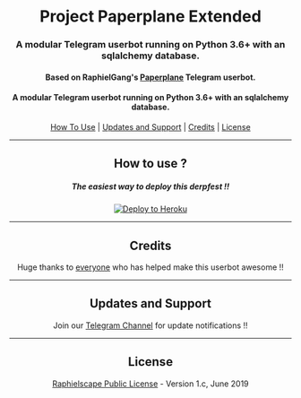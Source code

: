 <h1 align="center">Project Paperplane Extended</h1>
<h3 align="center">A modular Telegram userbot running on Python 3.6+ with an sqlalchemy database.</h3>
<h4 align="center">Based on RaphielGang's <a href="https://github.com/RaphielGang/Telegram-UserBot">Paperplane</a> Telegram userbot.</h4>
<h4 align="center">A modular Telegram userbot running on Python 3.6+ with an sqlalchemy database.</h4>
<p align="center"><a href="#how-to-use-">How To Use</a> | <a href="#updates-and-suport">Updates and Support</a> | <a href="#credits">Credits</a> | <a href="#license">License</a></p>
<hr />
<h2 align="center">How to use ?</h2>
<h5 align="center">The easiest way to deploy this derpfest !!</h5>
<p align="center"><a href="https://github.com/AvinashReddy3108/PaperplaneExtended/stargazers"> <img src="https://www.herokucdn.com/deploy/button.svg" alt="Deploy to Heroku" /></a></p>
<hr />
<h2 align="center">Credits</h2>
<p style="text-align: center;">Huge thanks to <a href="https://github.com/AvinashReddy3108/PaperplaneExtended/graphs/contributors">everyone</a> who has helped make this userbot awesome !!</p>
<hr />
<h2 align="center">Updates and Support</h2>
<p style="text-align: center;">Join our <a href="https://t.me/PaperplaneExtended">Telegram Channel</a> for update notifications !!</p>
<hr />
<h2 align="center">License</h2>
<p style="text-align: center;"><a href="https://github.com/AvinashReddy3108/PaperplaneExtended/blob/sql-extended/LICENSE">Raphielscape Public License</a> - Version 1.c, June 2019</p>
